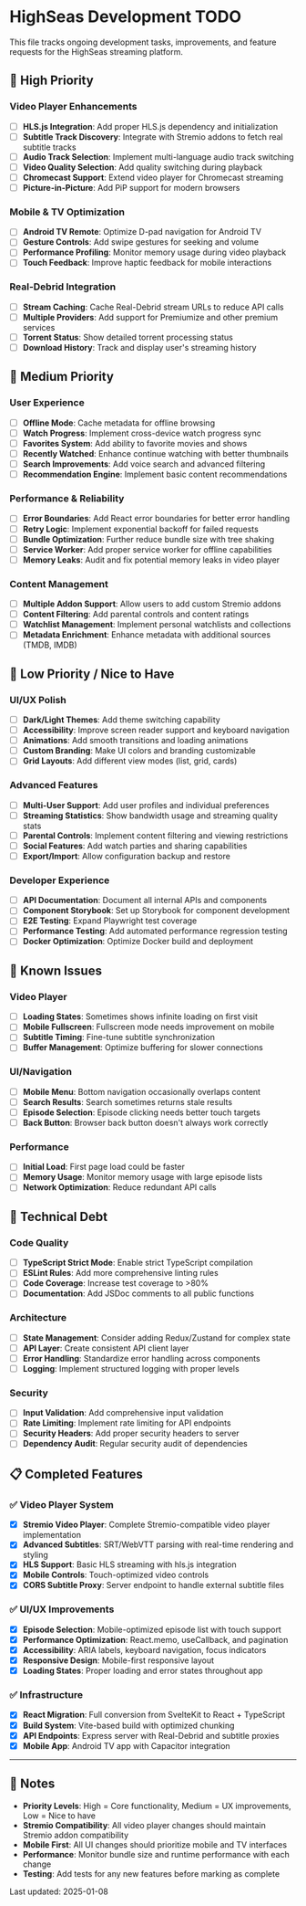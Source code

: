 # HighSeas Development TODO

This file tracks ongoing development tasks, improvements, and feature requests for the HighSeas streaming platform.

## 🎯 High Priority

### Video Player Enhancements
- [ ] **HLS.js Integration**: Add proper HLS.js dependency and initialization
- [ ] **Subtitle Track Discovery**: Integrate with Stremio addons to fetch real subtitle tracks
- [ ] **Audio Track Selection**: Implement multi-language audio track switching
- [ ] **Video Quality Selection**: Add quality switching during playback
- [ ] **Chromecast Support**: Extend video player for Chromecast streaming
- [ ] **Picture-in-Picture**: Add PiP support for modern browsers

### Mobile & TV Optimization
- [ ] **Android TV Remote**: Optimize D-pad navigation for Android TV
- [ ] **Gesture Controls**: Add swipe gestures for seeking and volume
- [ ] **Performance Profiling**: Monitor memory usage during video playback
- [ ] **Touch Feedback**: Improve haptic feedback for mobile interactions

### Real-Debrid Integration
- [ ] **Stream Caching**: Cache Real-Debrid stream URLs to reduce API calls
- [ ] **Multiple Providers**: Add support for Premiumize and other premium services
- [ ] **Torrent Status**: Show detailed torrent processing status
- [ ] **Download History**: Track and display user's streaming history

## 🔧 Medium Priority

### User Experience
- [ ] **Offline Mode**: Cache metadata for offline browsing
- [ ] **Watch Progress**: Implement cross-device watch progress sync
- [ ] **Favorites System**: Add ability to favorite movies and shows
- [ ] **Recently Watched**: Enhance continue watching with better thumbnails
- [ ] **Search Improvements**: Add voice search and advanced filtering
- [ ] **Recommendation Engine**: Implement basic content recommendations

### Performance & Reliability
- [ ] **Error Boundaries**: Add React error boundaries for better error handling
- [ ] **Retry Logic**: Implement exponential backoff for failed requests
- [ ] **Bundle Optimization**: Further reduce bundle size with tree shaking
- [ ] **Service Worker**: Add proper service worker for offline capabilities
- [ ] **Memory Leaks**: Audit and fix potential memory leaks in video player

### Content Management  
- [ ] **Multiple Addon Support**: Allow users to add custom Stremio addons
- [ ] **Content Filtering**: Add parental controls and content ratings
- [ ] **Watchlist Management**: Implement personal watchlists and collections
- [ ] **Metadata Enrichment**: Enhance metadata with additional sources (TMDB, IMDB)

## 🎨 Low Priority / Nice to Have

### UI/UX Polish
- [ ] **Dark/Light Themes**: Add theme switching capability
- [ ] **Accessibility**: Improve screen reader support and keyboard navigation
- [ ] **Animations**: Add smooth transitions and loading animations
- [ ] **Custom Branding**: Make UI colors and branding customizable
- [ ] **Grid Layouts**: Add different view modes (list, grid, cards)

### Advanced Features
- [ ] **Multi-User Support**: Add user profiles and individual preferences
- [ ] **Streaming Statistics**: Show bandwidth usage and streaming quality stats
- [ ] **Parental Controls**: Implement content filtering and viewing restrictions
- [ ] **Social Features**: Add watch parties and sharing capabilities
- [ ] **Export/Import**: Allow configuration backup and restore

### Developer Experience
- [ ] **API Documentation**: Document all internal APIs and components
- [ ] **Component Storybook**: Set up Storybook for component development
- [ ] **E2E Testing**: Expand Playwright test coverage
- [ ] **Performance Testing**: Add automated performance regression testing
- [ ] **Docker Optimization**: Optimize Docker build and deployment

## 🐛 Known Issues

### Video Player
- [ ] **Loading States**: Sometimes shows infinite loading on first visit
- [ ] **Mobile Fullscreen**: Fullscreen mode needs improvement on mobile
- [ ] **Subtitle Timing**: Fine-tune subtitle synchronization
- [ ] **Buffer Management**: Optimize buffering for slower connections

### UI/Navigation
- [ ] **Mobile Menu**: Bottom navigation occasionally overlaps content
- [ ] **Search Results**: Search sometimes returns stale results
- [ ] **Episode Selection**: Episode clicking needs better touch targets
- [ ] **Back Button**: Browser back button doesn't always work correctly

### Performance
- [ ] **Initial Load**: First page load could be faster
- [ ] **Memory Usage**: Monitor memory usage with large episode lists
- [ ] **Network Optimization**: Reduce redundant API calls

## 🔬 Technical Debt

### Code Quality
- [ ] **TypeScript Strict Mode**: Enable strict TypeScript compilation
- [ ] **ESLint Rules**: Add more comprehensive linting rules
- [ ] **Code Coverage**: Increase test coverage to >80%
- [ ] **Documentation**: Add JSDoc comments to all public functions

### Architecture
- [ ] **State Management**: Consider adding Redux/Zustand for complex state
- [ ] **API Layer**: Create consistent API client layer
- [ ] **Error Handling**: Standardize error handling across components
- [ ] **Logging**: Implement structured logging with proper levels

### Security
- [ ] **Input Validation**: Add comprehensive input validation
- [ ] **Rate Limiting**: Implement rate limiting for API endpoints
- [ ] **Security Headers**: Add proper security headers to server
- [ ] **Dependency Audit**: Regular security audit of dependencies

## 📋 Completed Features

### ✅ Video Player System
- [x] **Stremio Video Player**: Complete Stremio-compatible video player implementation
- [x] **Advanced Subtitles**: SRT/WebVTT parsing with real-time rendering and styling
- [x] **HLS Support**: Basic HLS streaming with hls.js integration
- [x] **Mobile Controls**: Touch-optimized video controls
- [x] **CORS Subtitle Proxy**: Server endpoint to handle external subtitle files

### ✅ UI/UX Improvements  
- [x] **Episode Selection**: Mobile-optimized episode list with touch support
- [x] **Performance Optimization**: React.memo, useCallback, and pagination
- [x] **Accessibility**: ARIA labels, keyboard navigation, focus indicators
- [x] **Responsive Design**: Mobile-first responsive layout
- [x] **Loading States**: Proper loading and error states throughout app

### ✅ Infrastructure
- [x] **React Migration**: Full conversion from SvelteKit to React + TypeScript
- [x] **Build System**: Vite-based build with optimized chunking
- [x] **API Endpoints**: Express server with Real-Debrid and subtitle proxies
- [x] **Mobile App**: Android TV app with Capacitor integration

---

## 📝 Notes

- **Priority Levels**: High = Core functionality, Medium = UX improvements, Low = Nice to have
- **Stremio Compatibility**: All video player changes should maintain Stremio addon compatibility
- **Mobile First**: All UI changes should prioritize mobile and TV interfaces
- **Performance**: Monitor bundle size and runtime performance with each change
- **Testing**: Add tests for any new features before marking as complete

Last updated: 2025-01-08